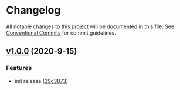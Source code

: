 # Changelog

All notable changes to this project will be documented in this file. See [Conventional Commits](https://www.conventionalcommits.org/en/v1.0.0/) for commit guidelines.

## [v1.0.0](https://github.com/whisklabs/typeguards/compare/cef21b5524752cb2efb96407bae97a9686152c8d...v1.0.0) (2020-9-15)

### Features

- init release ([39c3873](https://github.com/whisklabs/typeguards/commit/39c38734c2388562b2b94cd86329644c2442111b))
